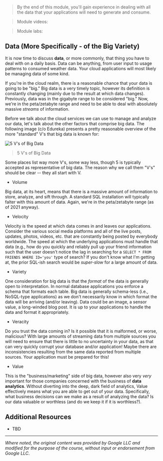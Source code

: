 > By the end of this module, you'll gain experience in dealing with all the data that your applications will need to generate and consume.

> Module videos:

> Module labs:

## Data (More Specifically - of the Big Variety)

It is now time to discuss **data**, or more commonly, that thing you have to deal with on a daily basis.  Data can be anything, from user input to usage patterns to consumed weather data.  Your cloud applications will most likely be managing data of some kind.

If you're in the cloud realm, there is a reasonable chance that your data is going to be "big."  Big data is a very timely topic, however its definition is constantly changing (mainly due to the result at which data changes).  Previously, data was in the gigabyte range to be considered "big."  Now, we're in the peta/zetabyte range and need to be able to deal with absolutely massive *streams* of information.

Before we talk about the cloud services we can use to manage and analyze our data, let's talk about the other factors that comprise big data.  The following image (c/o Edureka) presents a pretty reasonable overview of the more "standard" V's that big data is known for:

![5 V's of Big Data](https://www.edureka.co/blog/wp-content/uploads/2018/06/Five-Vs-of-Big-Data-What-is-Big-Data-Edureka.png "5 V's of Big Data")

> 5 V's of Big Data

Some places list way more V's, some way less, though 5 is typically accepted as representative of big data.  The reason why we call them "V's" should be clear -- they all start with V.

* Volume

Big data, at its heart, means that there is a massive amount of information to store, analyze, and sift through.  A standard SQL installation will typically falter with this amount of data.  Again, we're in the peta/zetabyte range (as of 2021 anyway).  

* Velocity

Velocity is the speed at which data comes in and leaves our applications.  Consider the various social media platforms and all of the live posts, updates, photos, videos, etc. that are constantly being posted by everybody worldwide.  The speed at which the underlying applications must handle that data (e.g., how do you quickly and reliably pull up your friend information such that the user doesn't notice the lag in searching for a `SELECT * FROM FRIENDS WHERE ID='you'` type of search?  If you don't know what I'm getting at, the prior SQL-ish search would be *super-slow* for a large amount of data.

* Variety

One consideration for big data is that the *format* of the data is generally open to interpretation.  In normal database applications you enforce a schema that formats each table.  Big data is generally schema-less (i.e., NoSQL-type applications) as we don't necessarily know in which format the data will be arriving (and/or leaving).  Data could be an image, a sensor value, a long-winded blog post.  It is up to your applications to handle the data and format it appropriately.

* Veracity

Do you trust the data coming in?  Is it possible that it is malformed, or worse, malicious?  With large amounts of streaming data from multiple sources you will need to ensure that there is little to no uncertainty in your data, as that can very quickly corrupt your database and/or application!  Maybe there are inconsistencies resulting from the same data reported from multiple sources.  Your application must be prepared for this!

* Value

This is the "business/marketing" side of big data, however also very *very* important for those companies concerned with the business of **data analytics**.  Without diverting into the deep, dark field of analytics, Value effectively means what you are able to get out of your data.  Specifically, what business decisions can we make as a result of analyzing the data?  Is our data valuable or worthless (and do we keep it if it is worthless?).

## 


## Additional Resources

* TBD

<hr size="1" />

*Where noted, the original content was provided by Google LLC and modified for the purpose of the course, without input or endorsement from Google LLC*.